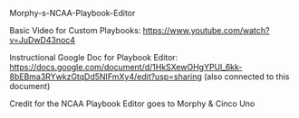 Morphy-s-NCAA-Playbook-Editor

Basic Video for Custom Playbooks: https://www.youtube.com/watch?v=JuDwD43noc4

Instructional Google Doc for Playbook Editor: https://docs.google.com/document/d/1HkSXewOHgYPUl_6kk-8bEBma3RYwkzGtqDd5NIFmXy4/edit?usp=sharing (also connected to this document)

Credit for the NCAA Playbook Editor goes to Morphy & Cinco Uno


